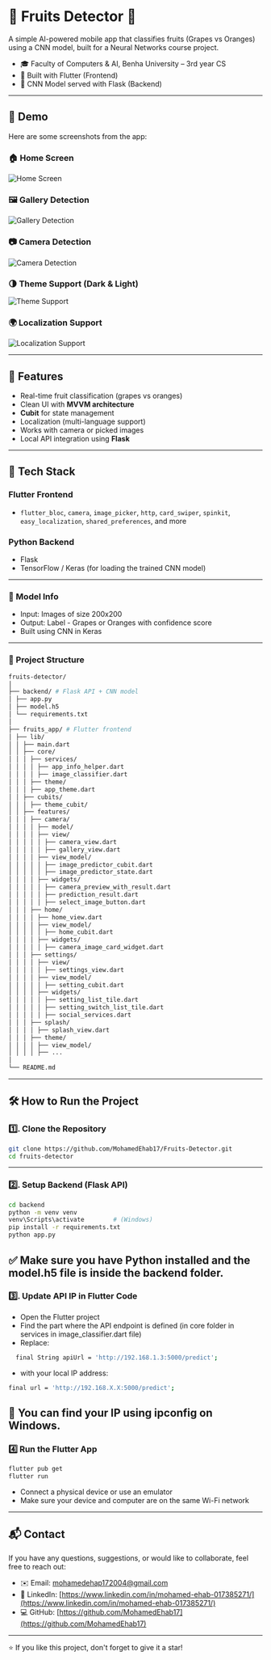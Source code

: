 # 🍊 Fruits Detector 🍇

A simple AI-powered mobile app that classifies fruits (Grapes vs Oranges) using a CNN model, built for a Neural Networks course project.

- 🎓 Faculty of Computers & AI, Benha University – 3rd year CS
- 📱 Built with Flutter (Frontend)
- 🧠 CNN Model served with Flask (Backend)

---
## 📸 Demo

Here are some screenshots from the app:

### 🏠 Home Screen
![Home Screen](https://github.com/MohamedEhab17/Fruits-Detector/blob/master/Screenshots/1.jpg?raw=true)

### 🖼️ Gallery Detection
![Gallery Detection](https://github.com/MohamedEhab17/Fruits-Detector/blob/master/Screenshots/2.jpg?raw=true)

### 📷 Camera Detection
![Camera Detection](https://github.com/MohamedEhab17/Fruits-Detector/blob/master/Screenshots/3.jpg?raw=true)

### 🌗 Theme Support (Dark & Light)  
![Theme Support](https://github.com/MohamedEhab17/Fruits-Detector/blob/master/Screenshots/4.jpg?raw=true)

### 🌍 Localization Support  
![Localization Support](https://github.com/MohamedEhab17/Fruits-Detector/blob/master/Screenshots/5.jpg?raw=true)

---

## 🚀 Features

- Real-time fruit classification (grapes vs oranges)
- Clean UI with **MVVM architecture**
- **Cubit** for state management
- Localization (multi-language support)
- Works with camera or picked images
- Local API integration using **Flask**

---

## 🧰 Tech Stack

### Flutter Frontend
- `flutter_bloc`, `camera`, `image_picker`, `http`, `card_swiper`, `spinkit`, `easy_localization`, `shared_preferences`, and more

### Python Backend
- Flask
- TensorFlow / Keras (for loading the trained CNN model)

---
### 🧠 Model Info
- Input: Images of size 200x200
- Output: Label - Grapes or Oranges with confidence score
- Built using CNN in Keras
---
### 📂 Project Structure
```bash
fruits-detector/
│
├── backend/ # Flask API + CNN model
│ ├── app.py
│ ├── model.h5
│ └── requirements.txt
│
├── fruits_app/ # Flutter frontend
│ ├── lib/
│ │ ├── main.dart
│ │ ├── core/
│ │ │ ├── services/
│ │ │ │ ├── app_info_helper.dart
│ │ │ │ ├── image_classifier.dart
│ │ │ ├── theme/
│ │ │ ├── app_theme.dart
│ │ ├── cubits/
│ │ │ ├── theme_cubit/
│ │ ├── features/
│ │ │ ├── camera/
│ │ │ │ ├── model/
│ │ │ │ ├── view/
│ │ │ │ │ ├── camera_view.dart
│ │ │ │ │ ├── gallery_view.dart
│ │ │ │ ├── view_model/
│ │ │ │ │ ├── image_predictor_cubit.dart
│ │ │ │ │ ├── image_predictor_state.dart
│ │ │ │ ├── widgets/
│ │ │ │ │ ├── camera_preview_with_result.dart
│ │ │ │ │ ├── prediction_result.dart
│ │ │ │ │ ├── select_image_button.dart
│ │ │ ├── home/
│ │ │ │ ├── home_view.dart
│ │ │ │ ├── view_model/
│ │ │ │ │ ├── home_cubit.dart
│ │ │ │ ├── widgets/
│ │ │ │ │ ├── camera_image_card_widget.dart
│ │ │ ├── settings/
│ │ │ │ ├── view/
│ │ │ │ │ ├── settings_view.dart
│ │ │ │ ├── view_model/
│ │ │ │ │ ├── setting_cubit.dart
│ │ │ │ ├── widgets/
│ │ │ │ │ ├── setting_list_tile.dart
│ │ │ │ │ ├── setting_switch_list_tile.dart
│ │ │ │ │ ├── social_services.dart
│ │ │ ├── splash/
│ │ │ │ ├── splash_view.dart
│ │ │ ├── theme/
│ │ │ │ ├── view_model/
│ │ │ │ ├── ...
│
└── README.md
```
---


## 🛠️ How to Run the Project

### 1️⃣. Clone the Repository

```bash
git clone https://github.com/MohamedEhab17/Fruits-Detector.git
cd fruits-detector

```
---

### 2️⃣.  Setup Backend (Flask API)
```bash
cd backend
python -m venv venv
venv\Scripts\activate        # (Windows)
pip install -r requirements.txt
python app.py
```
✅ Make sure you have Python installed and the model.h5 file is inside the backend folder.
----
### 3️⃣. Update API IP in Flutter Code
- Open the Flutter project
- Find the part where the API endpoint is defined (in core folder in services in image_classifier.dart file)
- Replace:
```bash
  final String apiUrl = 'http://192.168.1.3:5000/predict';
```
- with your local IP address:
```bash
final url = 'http://192.168.X.X:5000/predict';
```
🧠 You can find your IP using ipconfig on Windows.
---
### 4️⃣ Run the Flutter App
```bash
flutter pub get
flutter run
```
- Connect a physical device or use an emulator
- Make sure your device and computer are on the same Wi-Fi network
---

## 📬 Contact

If you have any questions, suggestions, or would like to collaborate, feel free to reach out:

- ✉️ Email: mohamedehap172004@gmail.com  
- 🔗 LinkedIn: [https://www.linkedin.com/in/mohamed-ehab-017385271/](https://www.linkedin.com/in/mohamed-ehab-017385271/)  
- 💻 GitHub: [https://github.com/MohamedEhab17](https://github.com/MohamedEhab17)

---

⭐ If you like this project, don't forget to give it a star!

